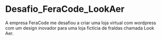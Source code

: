 # Desafio_FeraCode_LookAer
A empresa FeraCode me desafiou a criar uma loja virtual com wordpress com um design inovador para uma loja fictícia de fraldas chamada Look Aer.
